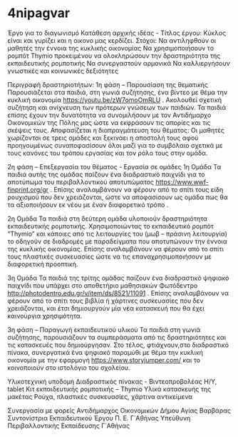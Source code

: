  # 4nipagvar
Έργο για το διαγωνισμό
Κατάθεση  αρχικής ιδέας - Τίτλος έργου:  Κύκλος είναι και γυρίζει και η οικονο  μας κερδίζει.
Στόχοι:
Να αντιληφθούν οι μαθητές την έννοια της κυκλικής οικονομίας
Να χρησιμοποιήσουν το ρομπότ Thymio προκειμένου να ολοκληρώσουν την δραστηριότητα της εκπαιδευτικής ρομποτικής
Να συνεργαστούν αρμονικά
Να καλλιεργήσουν γνωστικές και κοινωνικές δεξιότητες

Περιγραφή δραστηριοτήτων:
1η φάση – Παρουσίαση της θεματικής
Παρουσιάζεται στα παιδιά, στη γωνιά συζήτησης,  ένα βίντεο με θέμα την κυκλική οικονομία https://youtu.be/zW7omoOmRLU  . Ακολουθεί σχετική συζήτηση και ανίχνευση των πρότερων γνώσεων των παιδιών. Τα παιδιά επίσης έχουν την δυνατότητα να συνομιλήσουν με τον Αντιδήμαρχο  Οικονομικών της Πόλης μας ώστε να εκφράσουν τις απορίες και τις σκέψεις τους. 
Αποφασίζεται η διαπραγμάτευση του θέματος: Οι μαθητές χωρίζονται σε τρεις ομάδες και ξεκινάει η αποστολή τους αφού προηγουμένως συναποφασίσουν όλοι μαζί για το συμβόλαιο σχετικά με τους κανόνες του τρόπου εργασίας και τον ρόλο τους στην ομάδα. 

2η φάση – Επεξεργασία του θέματος - Εργασία σε ομάδες
1η Ομάδα 
Τα παιδιά αυτής της ομάδας παίζουν ένα διαδραστικό παιχνίδι για το αποτύπωμα του περιβαλλοντικού αποτυπώματος https://www.wwf-finprint.org/gr . Επίσης αναλαμβάνουν  να φέρουν από το σπίτι τους είδη ρουχισμού που δεν χρειάζονται, ώστε να αποφασίσουν ως ομάδα πως θα τα  αξιοποιήσουν εκ νέου με έναν διαφορετικό τρόπο .

2η Ομάδα 
Τα παιδιά στη δεύτερη ομάδα υλοποιούν δραστηριότητα εκπαιδευτικής ρομποτικής. Χρησιμοποιώντας το εκπαιδευτικό ρομπότ “Thymio” και κάποιες από τις λειτουργίες του (μωβ – πράσινη λειτουργία) το οδηγούν σε διαδρομές με παραδείγματα που αποτυπώνουν την έννοια της κυκλικής οικονομίας. Επίσης αναλαμβάνουν να φέρουν από το σπίτι τους πλαστικές συσκευασίες ώστε να τις επαναχρησιμοποιήσουν με διαφορετική προοπτική. 

3η Ομάδα
Τα παιδιά της τρίτης ομάδας παίζουν ένα διαδραστικό ψηφιακό παιχνίδι που υπάρχει στο αποθετήριο μαθησιακών Φωτόδεντρο http://photodentro.edu.gr/v/item/ds/8521/11091 . Επίσης αναλαμβάνουν να φέρουν από το σπίτι τους βιβλία ή χάρτινες συσκευασίες που δεν χρειάζονται,  και έτσι δημιουργούν μία νέα κατασκευή που θα έχει καινούργια χρησιμότητα. 

3η φάση – Παραγωγή εκπαιδευτικού υλικού
Τα παιδιά στη γωνιά συζήτησης, παρουσιάζουν τα συμπεράσματα από τις δραστηριότητες και τις κατασκευές που δημιούργησαν. Στο τέλος, φτιάχνουν,στο διαδραστικό πίνακα, συνεργατικά ένα ψηφιακό παραμύθι με θέμα την κυκλική οικονομία με την εφαρμογή https://www.storyjumper.com/ και το κοινοποιούν στο ιστολόγιο του σχολείου.

Υλικοτεχνική υποδομή
Διαδραστικός πίνακας - Βιντεοπροβολέας
Η/Υ, tablet
Κιτ εκπαιδευτικής ρομποτικής – Thymio
Υλικά κατασκευής της μακέτας 
Ρούχα, πλαστικές συσκευασίες, χάρτινα αντικείμενα

Συνεργασία με φορείς
Αντιδήμαρχος Οικονομικών Δήμου Αγίας Βαρβάρας
Συντονίστρια Εκπαιδευτικού Έργου Π. Ε. Γ΄Αθήνας
Υπεύθυνη Περιβαλλοντικής Εκπαίδευσης Γ΄Αθήνας
